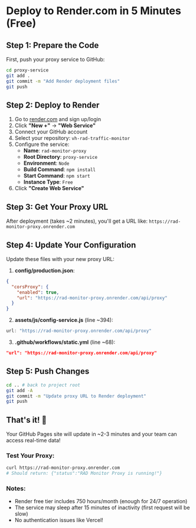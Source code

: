# Deploy to Render.com in 5 Minutes (Free)

## Step 1: Prepare the Code

First, push your proxy service to GitHub:

```bash
cd proxy-service
git add .
git commit -m "Add Render deployment files"
git push
```

## Step 2: Deploy to Render

1. Go to [render.com](https://render.com) and sign up/login
2. Click **"New +"** → **"Web Service"**
3. Connect your GitHub account
4. Select your repository: `vh-rad-traffic-monitor`
5. Configure the service:
   - **Name**: `rad-monitor-proxy`
   - **Root Directory**: `proxy-service`
   - **Environment**: `Node`
   - **Build Command**: `npm install`
   - **Start Command**: `npm start`
   - **Instance Type**: `Free`
6. Click **"Create Web Service"**

## Step 3: Get Your Proxy URL

After deployment (takes ~2 minutes), you'll get a URL like:
`https://rad-monitor-proxy.onrender.com`

## Step 4: Update Your Configuration

Update these files with your new proxy URL:

1. **config/production.json**:
```json
{
  "corsProxy": {
    "enabled": true,
    "url": "https://rad-monitor-proxy.onrender.com/api/proxy"
  }
}
```

2. **assets/js/config-service.js** (line ~394):
```javascript
url: "https://rad-monitor-proxy.onrender.com/api/proxy"
```

3. **.github/workflows/static.yml** (line ~68):
```json
"url": "https://rad-monitor-proxy.onrender.com/api/proxy"
```

## Step 5: Push Changes

```bash
cd .. # back to project root
git add -A
git commit -m "Update proxy URL to Render deployment"
git push
```

## That's it! 🎉

Your GitHub Pages site will update in ~2-3 minutes and your team can access real-time data!

### Test Your Proxy:
```bash
curl https://rad-monitor-proxy.onrender.com
# Should return: {"status":"RAD Monitor Proxy is running!"}
```

### Notes:
- Render free tier includes 750 hours/month (enough for 24/7 operation)
- The service may sleep after 15 minutes of inactivity (first request will be slow)
- No authentication issues like Vercel!
